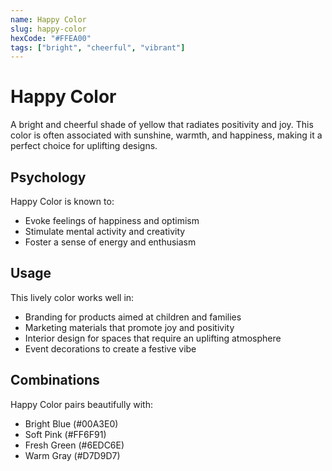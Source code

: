 ```yaml
---
name: Happy Color
slug: happy-color
hexCode: "#FFEA00"
tags: ["bright", "cheerful", "vibrant"]
---
```


# Happy Color

A bright and cheerful shade of yellow that radiates positivity and joy. This color is often associated with sunshine, warmth, and happiness, making it a perfect choice for uplifting designs.

## Psychology

Happy Color is known to:
- Evoke feelings of happiness and optimism
- Stimulate mental activity and creativity
- Foster a sense of energy and enthusiasm

## Usage

This lively color works well in:
- Branding for products aimed at children and families
- Marketing materials that promote joy and positivity
- Interior design for spaces that require an uplifting atmosphere
- Event decorations to create a festive vibe

## Combinations

Happy Color pairs beautifully with:
- Bright Blue (#00A3E0)
- Soft Pink (#FF6F91)
- Fresh Green (#6EDC6E)
- Warm Gray (#D7D9D7)